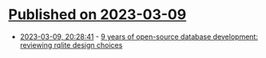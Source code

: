 # [Published on 2023-03-09](index.md)

* [2023-03-09, 20:28:41](https://lobste.rs/s/ie4zsm/9_years_open_source_database_development) - [9 years of open-source database development: reviewing rqlite design choices](https://www.philipotoole.com/9-years-of-open-source-database-development-the-design-docs/)
